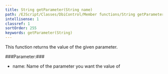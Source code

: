 ```yaml
---
title: String getParameter(String name)
path: /EJScript/Classes/DbiControl/Member functions/String getParameter(String name)
intellisense: 1
classref: 1
sortOrder: 255
keywords: getParameter(String)
---
```


This function returns the value of the given parameter.



###Parameter:###


 - name: Name of the parameter you want the value of


